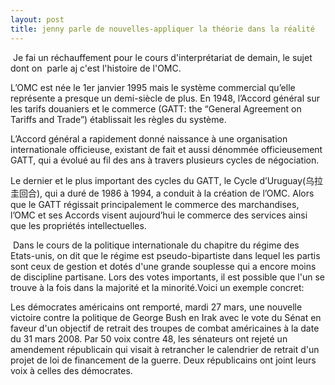 ```yaml
---
layout: post
title: jenny parle de nouvelles-appliquer la théorie dans la réalité
---
```


 Je fai un réchauffement pour le cours d'interprétariat de demain, le sujet dont on  parle aj c'est l'histoire de l'OMC.

L’OMC est née le 1er janvier 1995 mais le système commercial qu’elle représente a presque un demi-siècle de plus. En 1948, l’Accord général sur les tarifs douaniers et le commerce (GATT: the “General Agreement on Tariffs and Trade”) établissait les règles du système.

L’Accord général a rapidement donné naissance à une organisation internationale officieuse, existant de fait et aussi dénommée officieusement GATT, qui a évolué au fil des ans à travers plusieurs cycles de négociation.

Le dernier et le plus important des cycles du GATT, le Cycle d’Uruguay(乌拉圭回合), qui a duré de 1986 à 1994, a conduit à la création de l’OMC. Alors que le GATT régissait principalement le commerce des marchandises, l’OMC et ses Accords visent aujourd’hui le commerce des services ainsi que les propriétés intellectuelles.

 Dans le cours de la politique internationale du chapitre du régime des Etats-unis, on dit que le régime est pseudo-bipartiste dans lequel les partis sont ceux de gestion et dotés d'une grande souplesse qui a encore moins de discipline partisane. Lors des votes importants, il est possible que l'un se trouve à la fois dans la majorité et la minorité.Voici un exemple concret:

Les démocrates américains ont remporté, mardi 27 mars, une nouvelle victoire contre la politique de George Bush en Irak avec le vote du Sénat en faveur d'un objectif de retrait des troupes de combat américaines à la date du 31 mars 2008. Par 50 voix contre 48, les sénateurs ont rejeté un amendement républicain qui visait à retrancher le calendrier de retrait d'un projet de loi de financement de la guerre. Deux républicains ont joint leurs voix à celles des démocrates.
